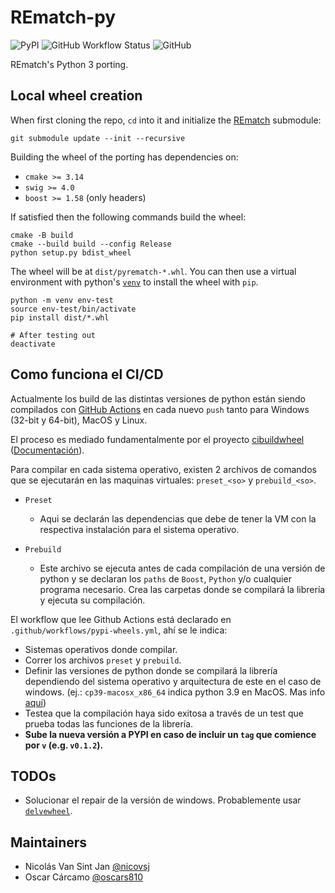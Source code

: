 # REmatch-py
![PyPI](https://img.shields.io/pypi/v/pyrematch?color=blue) ![GitHub Workflow Status](https://img.shields.io/github/workflow/status/REmatchChile/REmatch-py/pypi-wheels?logo=github) ![GitHub](https://img.shields.io/github/license/REmatchChile/REmatch-py)

REmatch's Python 3 porting.

## Local wheel creation

When first cloning the repo, `cd` into it and initialize the [REmatch](https://github.com/REmatchChile/REmatch) submodule:
```
git submodule update --init --recursive
```
Building the wheel of the porting has dependencies on:
- `cmake >= 3.14` 
- `swig >= 4.0`
- `boost >= 1.58` (only headers)

If satisfied then the following commands build the wheel:
```
cmake -B build
cmake --build build --config Release
python setup.py bdist_wheel
```
The wheel will be at `dist/pyrematch-*.whl`. You can then use a virtual
environment with python's [`venv`](https://docs.python.org/3/library/venv.html)
to install the wheel with `pip`.
```
python -m venv env-test
source env-test/bin/activate
pip install dist/*.whl

# After testing out
deactivate
```


## Como funciona el CI/CD

Actualmente los build de las distintas versiones de python están siendo compilados con [GitHub Actions](https://docs.github.com/en/actions) en cada nuevo `push` tanto para Windows (32-bit y 64-bit), MacOS y Linux.

El proceso es mediado fundamentalmente por el proyecto [cibuildwheel](https://github.com/joerick/cibuildwheel) ([Documentación](https://cibuildwheel.readthedocs.io/en/stable/)).

Para compilar en cada sistema operativo, existen 2 archivos de comandos que se ejecutarán en las maquinas virtuales: `preset_<so>` y `prebuild_<so>`.

- `Preset`
    - Aqui se declarán las dependencias que debe de tener la VM con la respectiva instalación para el sistema operativo.

- `Prebuild`
    - Este archivo se ejecuta antes de cada compilación de una versión de python y se declaran los `paths` de `Boost`, `Python` y/o cualquier programa necesario. Crea las carpetas donde se compilará la librería y ejecuta su compilación.

El workflow que lee Github Actions está declarado en `.github/workflows/pypi-wheels.yml`, ahí se le indica:
 - Sistemas operativos donde compilar.
 - Correr los archivos `preset` y `prebuild`.
 - Definir las versiones de python donde se compilará la librería dependiendo del sistema operativo y arquitectura de este en el caso de windows. (ej.: `cp39-macosx_x86_64` indica python  3.9 en MacOS. Mas info [aquí](https://cibuildwheel.readthedocs.io/en/latest/options/))
 - Testea que la compilación haya sido exitosa a través de un test que prueba todas las funciones de la librería.
 - **Sube la nueva versión a PYPI en caso de incluir un `tag` que comience por `v` (e.g. `v0.1.2`).**

## TODOs
- Solucionar el repair de la versión de windows. Probablemente usar [`delvewheel`](https://github.com/adang1345/delvewheel).

## Maintainers
- Nicolás Van Sint Jan [@nicovsj](https://github.com/nicovsj)
- Oscar Cárcamo [@oscars810](https://github.com/oscars810)
